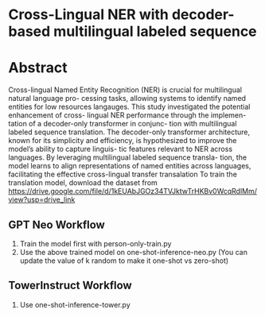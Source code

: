 # Cross-Lingual NER with decoder-based multilingual labeled sequence

# Abstract
Cross-lingual Named Entity Recognition (NER)
is crucial for multilingual natural language pro-
cessing tasks, allowing systems to identify named
entities for low resources langauges. This study
investigated the potential enhancement of cross-
lingual NER performance through the implemen-
tation of a decoder-only transformer in conjunc-
tion with multilingual labeled sequence translation.
The decoder-only transformer architecture, known
for its simplicity and efficiency, is hypothesized
to improve the model’s ability to capture linguis-
tic features relevant to NER across languages. By
leveraging multilingual labeled sequence transla-
tion, the model learns to align representations of
named entities across languages, facilitating the
effective cross-lingual transfer
transalation
To train the translation model, download the dataset from https://drive.google.com/file/d/1kEUAbJGOz34TVJktwTrHKBv0WcqRdlMm/view?usp=drive_link


## GPT Neo Workflow
1. Train the model first with person-only-train.py
2. Use the above trained model on one-shot-inference-neo.py (You can update the value of k random to make it one-shot vs zero-shot)

## TowerInstruct Workflow
1. Use one-shot-inference-tower.py
